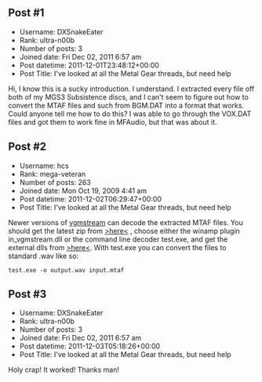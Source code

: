 ## Post #1
- Username: DXSnakeEater
- Rank: ultra-n00b
- Number of posts: 3
- Joined date: Fri Dec 02, 2011 6:57 am
- Post datetime: 2011-12-01T23:48:12+00:00
- Post Title: I've looked at all the Metal Gear threads, but need help

Hi, I know this is a sucky introduction. I understand. I extracted every file off both of my MGS3 Subsistence discs, and I can't seem to figure out how to convert the MTAF files and such from BGM.DAT into a format that works. Could anyone tell me how to do this? I was able to go through the VOX.DAT files and got them to work fine in MFAudio, but that was about it.
## Post #2
- Username: hcs
- Rank: mega-veteran
- Number of posts: 263
- Joined date: Mon Oct 19, 2009 4:41 am
- Post datetime: 2011-12-02T06:29:47+00:00
- Post Title: I've looked at all the Metal Gear threads, but need help

Newer versions of [vgmstream](http://hcs64.com/vgmstream.html) can decode the extracted MTAF files.  You should get the latest zip from [>here<](http://hcs64.com/files/vgmstream/) , choose either the winamp plugin in_vgmstream.dll or the command line decoder test.exe, and get the external dlls from [>here<](http://hcs64.com/files/vgmstream_external_dlls.zip).  With test.exe you can convert the files to standard .wav like so:
```
test.exe -o output.wav input.mtaf
```
## Post #3
- Username: DXSnakeEater
- Rank: ultra-n00b
- Number of posts: 3
- Joined date: Fri Dec 02, 2011 6:57 am
- Post datetime: 2011-12-03T05:18:26+00:00
- Post Title: I've looked at all the Metal Gear threads, but need help

Holy crap! It worked! Thanks man!
